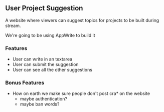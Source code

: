 ## User Project Suggestion

A website where viewers can suggest topics for projects to be built during stream.

We're going to be using AppWrite to build it

### Features

-   User can write in an textarea
-   User can submit the suggestion
-   User can see all the other suggestions

### Bonus Features

-   How on earth we make sure people don't post cra\* on the website
    -   maybe authentication?
    -   maybe ban words?
